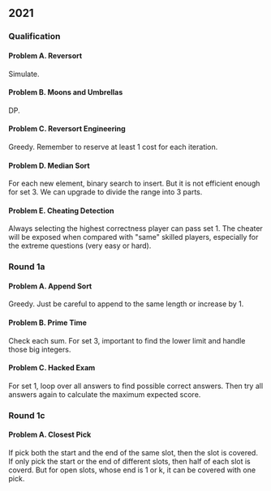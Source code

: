 ## 2021

### Qualification

#### Problem A. Reversort

Simulate.

#### Problem B. Moons and Umbrellas

DP.

#### Problem C. Reversort Engineering

Greedy. Remember to reserve at least 1 cost for each iteration.

#### Problem D. Median Sort

For each new element, binary search to insert. But it is not efficient enough for set 3. We can upgrade to divide the range into 3 parts.

#### Problem E. Cheating Detection

Always selecting the highest correctness player can pass set 1.
The cheater will be exposed when compared with "same" skilled players, especially for the extreme questions (very easy or hard).

### Round 1a

#### Problem A. Append Sort

Greedy. Just be careful to append to the same length or increase by 1.

#### Problem B. Prime Time

Check each sum. For set 3, important to find the lower limit and handle those big integers.

#### Problem C. Hacked Exam

For set 1, loop over all answers to find possible correct answers. Then try all answers again to calculate the maximum expected score.

### Round 1c

#### Problem A. Closest Pick

If pick both the start and the end of the same slot, then the slot is covered. If only pick the start or the end of different slots, then half of each slot is coverd. But for open slots, whose end is 1 or k, it can be covered with one pick.
